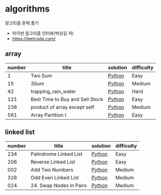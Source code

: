# algorithms

알고리즘 문제 풀기



- 파이썬 알고리즘 인터뷰(박상길 저)
- https://leetcode.com/



## array

| number | title                           | solution                                                     | difficulty |
| ------ | ------------------------------- | ------------------------------------------------------------ | ---------- |
| 1      | Two Sum                         | [Python](https://github.com/leegwae/algorithms/blob/main/array/001_two_sum.py) | Easy       |
| 15     | 3Sum                            | [Python](https://github.com/leegwae/algorithms/blob/main/array/015_3Sum.py) | Medium     |
| 42     | trapping_rain_water             | [Python](https://github.com/leegwae/algorithms/blob/main/array/042_trapping_rain_water.py) | Hard       |
| 121    | Best Time to Buy and Sell Stock | [Python](https://github.com/leegwae/algorithms/blob/main/array/121_best_time_to_but_and_sell_stock.py) | Easy       |
| 238    | product of array except self    | [Python](https://github.com/leegwae/algorithms/blob/main/array/238_product_of_array_except_self.py) | Medium     |
| 561    | Array Partition I               | [Python](https://github.com/leegwae/algorithms/blob/main/array/561_array_partition_i.py) | Easy       |



## linked list

| number | title                   | solution                                                     | difficulty |
| ------ | ----------------------- | ------------------------------------------------------------ | ---------- |
| 234    | Palindrome Linked List  | [Python](https://github.com/leegwae/algorithms/blob/main/linked_list/234_palindrome_linked_list.py) | Easy       |
| 206    | Reverse Linked List     | [Python](https://github.com/leegwae/algorithms/blob/main/linked_list/206_reverse_linked_list.py) | Easy       |
| 002    | Add Two Numbers         | [Python](https://github.com/leegwae/algorithms/blob/main/linked_list/206_reverse_linked_list.py) | Medium     |
| 328    | Odd Even Linked List    | [Python](https://github.com/leegwae/algorithms/blob/main/linked_list/328_odd_even_linked_list.py) | Medium     |
| 024    | 24. Swap Nodes in Pairs | [Python](https://github.com/leegwae/algorithms/blob/main/linked_list/024_swap_nodes_in_pairs.py) | Medium     |

